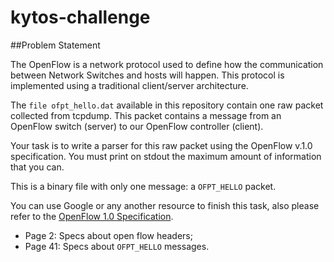 # kytos-challenge

##Problem Statement

The OpenFlow is a network protocol used to define how the communication between Network Switches and hosts will happen. This protocol is implemented using a traditional client/server architecture.

The `file ofpt_hello.dat` available in this repository contain one raw packet collected from tcpdump. This packet contains a message from an OpenFlow switch (server) to our OpenFlow controller (client).

Your task is to write a parser for this raw packet using the OpenFlow v.1.0 specification. You must print on stdout the maximum amount of information that you can.

This is a binary file with only one message: a `OFPT_HELLO` packet.

You can use Google or any another resource to finish this task, also please refer to the [OpenFlow 1.0 Specification](http://archive.openflow.org/documents/openflow-spec-v1.0.0.pdf).

* Page 2: Specs about open flow headers;
* Page 41: Specs about `OFPT_HELLO` messages.
